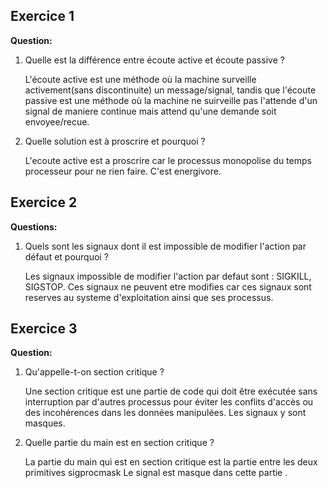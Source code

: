 ## Exercice 1
**Question:**

1. Quelle est la différence entre écoute active et écoute passive ?

    L'écoute active est une méthode où la machine surveille activement(sans discontinuite) un message/signal, tandis que l'écoute passive est une méthode où la machine ne suirveille pas l'attende d'un signal de maniere continue mais attend qu'une demande soit envoyee/recue.

2. Quelle solution est à proscrire et pourquoi ?

    L'ecoute active est a proscrire car le processus monopolise du temps processeur pour ne rien faire.
    C'est energivore. 

## Exercice 2

**Questions:**

1. Quels sont les signaux dont il est impossible de modifier l'action par défaut et pourquoi ?

    Les signaux impossible de modifier l'action par defaut sont : SIGKILL, SIGSTOP.
    Ces signaux ne peuvent etre modifies car ces signaux sont reserves au systeme d'exploitation ainsi que ses processus.

## Exercice 3

**Question:**

1. Qu'appelle-t-on section critique ?

    Une section critique est une partie de code qui doit être exécutée sans interruption par d'autres processus pour éviter les conflits d'accès ou des incohérences dans les données manipulées.
    Les signaux y sont masques.

2. Quelle partie du main est en section critique ?

    La partie du main qui est en section critique est la partie entre les deux primitives sigprocmask
        Le signal est masque dans cette partie .
